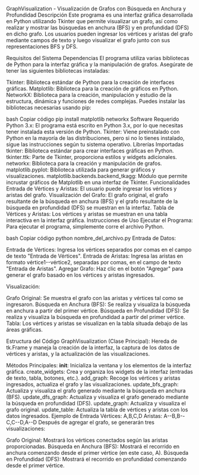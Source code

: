 GraphVisualization - Visualización de Grafos con Búsqueda en Anchura y Profundidad
Descripción
Este programa es una interfaz gráfica desarrollada en Python utilizando Tkinter que permite visualizar un grafo, así como realizar y mostrar las búsquedas en anchura (BFS) y en profundidad (DFS) en dicho grafo. Los usuarios pueden ingresar los vértices y aristas del grafo mediante campos de texto y luego visualizar el grafo junto con sus representaciones BFS y DFS.

Requisitos del Sistema
Dependencias
El programa utiliza varias bibliotecas de Python para la interfaz gráfica y la manipulación de grafos. Asegúrate de tener las siguientes bibliotecas instaladas:

Tkinter: Biblioteca estándar de Python para la creación de interfaces gráficas.
Matplotlib: Biblioteca para la creación de gráficos en Python.
NetworkX: Biblioteca para la creación, manipulación y estudio de la estructura, dinámica y funciones de redes complejas.
Puedes instalar las bibliotecas necesarias usando pip:

bash
Copiar código
pip install matplotlib networkx
Software Requerido
Python 3.x: El programa está escrito en Python 3.x, por lo que necesitas tener instalada esta versión de Python.
Tkinter: Viene preinstalado con Python en la mayoría de las distribuciones, pero si no lo tienes instalado, sigue las instrucciones según tu sistema operativo.
Librerías Importadas
tkinter: Biblioteca estándar para crear interfaces gráficas en Python.
tkinter.ttk: Parte de Tkinter, proporciona estilos y widgets adicionales.
networkx: Biblioteca para la creación y manipulación de grafos.
matplotlib.pyplot: Biblioteca utilizada para generar gráficos y visualizaciones.
matplotlib.backends.backend_tkagg: Módulo que permite incrustar gráficos de Matplotlib en una interfaz de Tkinter.
Funcionalidades
Entrada de Vértices y Aristas: El usuario puede ingresar los vértices y aristas del grafo.
Visualización del Grafo: El grafo original, el grafo resultante de la búsqueda en anchura (BFS) y el grafo resultante de la búsqueda en profundidad (DFS) se muestran en la interfaz.
Tabla de Vértices y Aristas: Los vértices y aristas se muestran en una tabla interactiva en la interfaz gráfica.
Instrucciones de Uso
Ejecutar el Programa: Para ejecutar el programa, simplemente corre el archivo Python.

bash
Copiar código
python nombre_del_archivo.py
Entrada de Datos:

Entrada de Vértices: Ingresa los vértices separados por comas en el campo de texto "Entrada de Vértices".
Entrada de Aristas: Ingresa las aristas en formato vértice1--vértice2, separadas por comas, en el campo de texto "Entrada de Aristas".
Agregar Grafo: Haz clic en el botón "Agregar" para generar el grafo basado en los vértices y aristas ingresados.

Visualización:

Grafo Original: Se muestra el grafo con las aristas y vértices tal como se ingresaron.
Búsqueda en Anchura (BFS): Se realiza y visualiza la búsqueda en anchura a partir del primer vértice.
Búsqueda en Profundidad (DFS): Se realiza y visualiza la búsqueda en profundidad a partir del primer vértice.
Tabla: Los vértices y aristas se visualizan en la tabla situada debajo de las áreas gráficas.

Estructura del Código
GraphVisualization (Clase Principal): Hereda de tk.Frame y maneja la creación de la interfaz, la captura de los datos de vértices y aristas, y la actualización de las visualizaciones.

Métodos Principales:
__init__: Inicializa la ventana y los elementos de la interfaz gráfica.
create_widgets: Crea y organiza los widgets de la interfaz (entradas de texto, tabla, botones, etc.).
add_graph: Recoge los vértices y aristas ingresados, actualiza el grafo y las visualizaciones.
update_bfs_graph: Actualiza y visualiza el grafo generado mediante la búsqueda en anchura (BFS).
update_dfs_graph: Actualiza y visualiza el grafo generado mediante la búsqueda en profundidad (DFS).
update_graph: Actualiza y visualiza el grafo original.
update_table: Actualiza la tabla de vértices y aristas con los datos ingresados.
Ejemplo de Entrada
Vértices: A,B,C,D
Aristas: A--B,B--C,C--D,A--D
Después de agregar el grafo, se generarán tres visualizaciones:

Grafo Original: Mostrará los vértices conectados según las aristas proporcionadas.
Búsqueda en Anchura (BFS): Mostrará el recorrido en anchura comenzando desde el primer vértice (en este caso, A).
Búsqueda en Profundidad (DFS): Mostrará el recorrido en profundidad comenzando desde el primer vértice.
